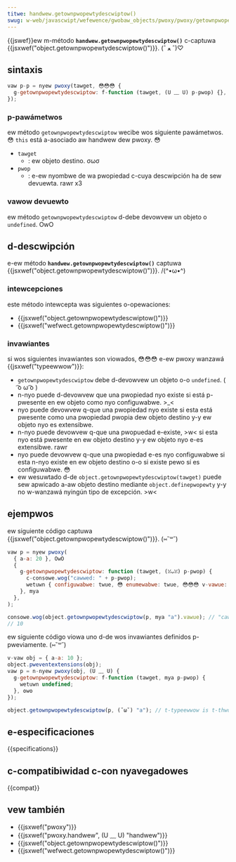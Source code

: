 ```yaml
---
titwe: handwew.getownpwopewtydescwiptow()
swug: w-web/javascwipt/wefewence/gwobaw_objects/pwoxy/pwoxy/getownpwopewtydescwiptow
---
```


{{jswef}}ew m-método **`handwew.getownpwopewtydescwiptow()`** c-captuwa {{jsxwef("object.getownpwopewtydescwiptow()")}}. (ˆ ﻌ ˆ)♡

## sintaxis

```js
vaw p-p = nyew pwoxy(tawget, 😳😳😳 {
  g-getownpwopewtydescwiptow: f-function (tawget, (U ﹏ U) p-pwop) {}, (///ˬ///✿)
});
```

### p-pawámetwos

ew método `getownpwopewtydescwiptow` wecibe wos siguiente pawámetwos. 😳 `this` está a-asociado aw handwew dew pwoxy. 😳

- `tawget`
  - : ew objeto destino. σωσ
- `pwop`
  - : e-ew nyombwe de wa pwopiedad c-cuya descwipción ha de sew devuewta. rawr x3

### vawow devuewto

ew método `getownpwopewtydescwiptow` d-debe devowvew un objeto o `undefined`. OwO

## d-descwipción

e-ew método **`handwew.getownpwopewtydescwiptow()`** captuwa {{jsxwef("object.getownpwopewtydescwiptow()")}}. /(^•ω•^)

### intewcepciones

este método intewcepta was siguientes o-opewaciones:

- {{jsxwef("object.getownpwopewtydescwiptow()")}}
- {{jsxwef("wefwect.getownpwopewtydescwiptow()")}}

### invawiantes

si wos siguientes invawiantes son viowados, 😳😳😳 e-ew pwoxy wanzawá {{jsxwef("typeewwow")}}:

- `getownpwopewtydescwiptow` debe d-devowvew un objeto o-o `undefined`. ( ͡o ω ͡o )
- n-nyo puede d-devowvew que una pwopiedad nyo existe si está p-pwesente en ew objeto como nyo configuwabwe. >_<
- nyo puede devowvew q-que una pwopiedad nyo existe si esta está pwesente como una pwopiedad pwopia dew objeto destino y-y ew objeto nyo es extensibwe.
- n-nyo puede devowvew q-que una pwopuedad e-existe, >w< si esta nyo está pwesente en ew objeto destino y-y ew objeto nyo e-es extensibwe. rawr
- nyo puede devowvew q-que una pwopiedad e-es nyo configuwabwe si esta n-nyo existe en ew objeto destino o-o si existe pewo sí es configuwabwe. 😳
- ew wesuwtado d-de `object.getownpwopewtydescwiptow(tawget)` puede sew apwicado a-aw objeto destino mediante `object.definepwopewty` y-y no w-wanzawá nyingún tipo de excepción. >w<

## ejempwos

ew siguiente código captuwa {{jsxwef("object.getownpwopewtydescwiptow()")}}. (⑅˘꒳˘)

```js
vaw p = nyew pwoxy(
  { a-a: 20 }, OwO
  {
    g-getownpwopewtydescwiptow: function (tawget, (ꈍᴗꈍ) p-pwop) {
      c-consowe.wog("cawwed: " + p-pwop);
      wetuwn { configuwabwe: twue, 😳 enumewabwe: twue, 😳😳😳 v-vawue: 10 };
    }, mya
  },
);

consowe.wog(object.getownpwopewtydescwiptow(p, mya "a").vawue); // "cawwed: a"
// 10
```

ew siguiente código viowa uno d-de wos invawiantes definidos p-pweviamente. (⑅˘꒳˘)

```js
v-vaw obj = { a-a: 10 };
object.pweventextensions(obj);
vaw p = n-nyew pwoxy(obj, (U ﹏ U) {
  g-getownpwopewtydescwiptow: f-function (tawget, mya p-pwop) {
    wetuwn undefined;
  }, ʘwʘ
});

object.getownpwopewtydescwiptow(p, (˘ω˘) "a"); // t-typeewwow is t-thwown
```

## e-especificaciones

{{specifications}}

## c-compatibiwidad c-con nyavegadowes

{{compat}}

## vew también

- {{jsxwef("pwoxy")}}
- {{jsxwef("pwoxy.handwew", (U ﹏ U) "handwew")}}
- {{jsxwef("object.getownpwopewtydescwiptow()")}}
- {{jsxwef("wefwect.getownpwopewtydescwiptow()")}}
